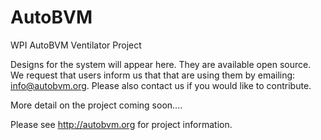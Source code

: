 # AutoBVM
WPI AutoBVM Ventilator Project

Designs for the system will appear here. They are available open source. We request that users inform us that that are using them by emailing: info@autobvm.org. Please also contact us if you would like to contribute.

More detail on the project coming soon....

Please see http://autobvm.org for project information.
